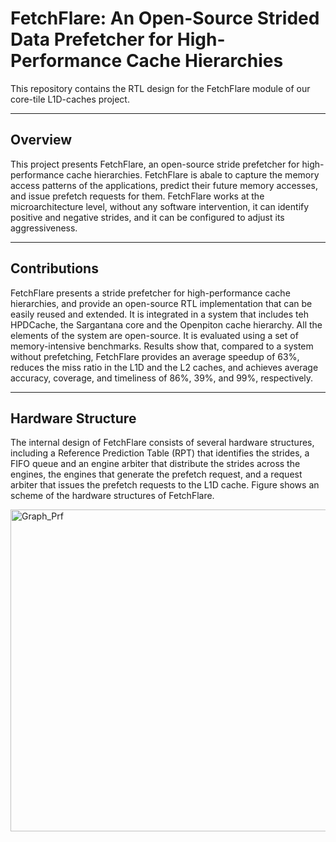 # FetchFlare: An Open-Source Strided Data Prefetcher for High-Performance Cache Hierarchies
This repository contains the RTL design for the FetchFlare module of our core-tile L1D-caches project.

---


## Overview
This project presents FetchFlare, an open-source stride prefetcher for high-performance cache hierarchies. FetchFlare is abale to capture the memory access patterns of the applications, predict their future memory accesses, and issue prefetch requests for them. FetchFlare works at the microarchitecture level, without any software intervention, it can identify positive and negative strides, and it can be configured to adjust its aggressiveness.

---

## Contributions
FetchFlare presents a stride prefetcher for high-performance cache hierarchies, and provide an open-source RTL implementation that can be easily reused and extended. It is integrated in a system that includes teh HPDCache, the Sargantana core and the Openpiton cache hierarchy. All the elements of the system are open-source. It is evaluated using a set of memory-intensive benchmarks. Results show that, compared to a system without prefetching, FetchFlare provides an average speedup of 63%, reduces the miss ratio in the L1D and the L2 caches, and achieves average accuracy, coverage, and timeliness of 86%, 39%, and 99%, respectively.

---
## Hardware Structure
The internal design of FetchFlare consists of several hardware structures, including a Reference Prediction Table (RPT) that identifies the strides, a FIFO queue and an engine arbiter that distribute the strides across the engines, the engines that generate the prefetch request, and a request arbiter that issues the prefetch requests to the L1D cache. Figure shows an scheme of the hardware structures of FetchFlare.



<img width="1212" height="515" alt="Graph_Prf" src="https://github.com/user-attachments/assets/4d8d79bf-2ad7-474e-8880-b4cc27581ee4" />

